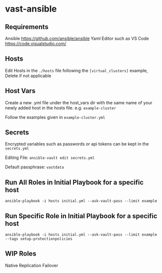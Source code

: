 # vast-ansible

## Requirements

Ansible https://github.com/ansible/ansible
Yaml Editor such as VS Code https://code.visualstudio.com/


## Hosts

Edit Hosts in the `./hosts` file following the `[virtual_clusters]` example, Delete if not applicable


## Host Vars

Create a new .yml file under the host_vars dir with the same name of your newly added host in the hosts file. e.g. `example-cluster`

Follow the examples given in `example-cluster.yml`


## Secrets

Encrypted variables such as passwords or api tokens can be kept in the `secrets.yml`

Editing File: `ansible-vault edit secrets.yml`

Default passphrase: `vastdata`


## Run All Roles in Initial Playbook for a specific host

`ansible-playbook -i hosts initial.yml --ask-vault-pass --limit example`


## Run Specific Role in Initial Playbook for a specific host

`ansible-playbook -i hosts initial.yml --ask-vault-pass --limit example --tags setup-protectionpolicies`

## WIP Roles
Native Replication
Failover